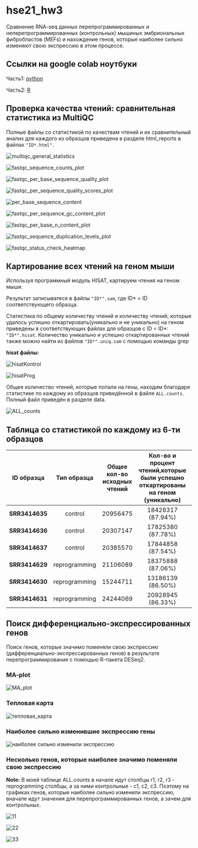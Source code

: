 # hse21_hw3
Сравнение RNA-seq данных перепрограммированных и неперепрограммированных (контрольных) мышиных эмбриональных фибробластов (MEFs) и нахождение генов, которые наиболее сильно изменяют свою экспрессию в этом процессе.


## Ссылки на google colab ноутбуки

Часть1: [python](https://colab.research.google.com/drive/1mrw_bp7FJ1vmOPdXt5bG8Dxe_JSfH8Ay?usp=sharing)

Часть2: [R](https://colab.research.google.com/drive/1Sd6-s8vm1rgsqc0H5rM8U2LqRxNamg-y?usp=sharing)

## Проверка качества чтений: сравнительная статистика из MultiQC

Полные файлы со статистикой по качествам чтений и их сравнительный аналих для каждого из образцов приведена в разделе html_reports в файлах `"ID*.html"`.

![multiqc_general_statistics](https://user-images.githubusercontent.com/60792064/144526184-3d8651ae-849e-4d85-8be2-ccced4273db5.png)

![fastqc_sequence_counts_plot](https://user-images.githubusercontent.com/60792064/144526266-a3520fe0-fba6-4266-8e87-f888a6dc3b7a.png)

![fastqc_per_base_sequence_quality_plot](https://user-images.githubusercontent.com/60792064/144526338-e2473f9f-32a6-4e68-9d63-2e1d3e8d4e5f.png)

![fastqc_per_sequence_quality_scores_plot](https://user-images.githubusercontent.com/60792064/144526371-2f37dfcd-d92b-4e0c-9ab5-f5502dfae8fe.png)

![per_base_sequence_content](https://user-images.githubusercontent.com/60792064/144526400-ef5aa05d-7a48-4dc6-a346-a495959c8ad5.png)

![fastqc_per_sequence_gc_content_plot](https://user-images.githubusercontent.com/60792064/144526441-a6ca0c76-5a0b-46f1-bc8a-66bc846f8476.png)

![fastqc_per_base_n_content_plot](https://user-images.githubusercontent.com/60792064/144526461-f4259c91-9cd7-4900-b914-a8056bc290cc.png)

![fastqc_sequence_duplication_levels_plot](https://user-images.githubusercontent.com/60792064/144526519-2d997172-08a1-43c0-a0b8-49c0298e41e1.png)

![fastqc_status_check_heatmap](https://user-images.githubusercontent.com/60792064/144526567-6fcfc0b5-1942-40fe-b6c8-04d27823db2b.png)

## Картирование всех чтений на геном мыши

Используя программный модуль HISAT, картируем чтения на геном мыши. 

Результат записыватеся в файлы `"ID*".sam`, где ID* = ID соответствующего образца.

Статистика по общему количеству чтений и количеству чтений, которые удалось успешно откартировать(уникально и не уникально) на геном приведены в соответствующих файлах для образцов с ID = ID*: `"ID*".hisat`. Количество уникально и успешно откартированных чтений также можно найти из файлов `"ID*".uniq.sam` с помощью команды grep

**hisat файлы:**

![hisatKontrol](https://user-images.githubusercontent.com/60792064/144644112-7c011319-4767-4b6a-bd6a-56c8c529fed0.png)

![hisatProg](https://user-images.githubusercontent.com/60792064/144644147-4f26fce4-eea2-4644-abf4-22c14d3d26f0.png)

Общее количество чтений, которые попали на гены, находим благодаря статистике по каждому из образцов приведённой в файле `ALL.counts`.
Полный файл приведён в разделе data. 

![ALL_counts](https://user-images.githubusercontent.com/60792064/144647699-885fb281-124e-4e4a-9ae1-2ecb5b41bf59.png)


## Таблица со статистикой по каждому из 6-ти образцов
                
| ID образца | Тип образца |  Общее кол-во исходных чтений   |Кол-во и процент чтений,которые были успешно откартированы на геном (уникально)             | Кол-во и процент чтений,которые были успешно откартированы на геном(не уникально)|      Общее кол-во чтений,          которые попали на гены       |
|   :---:        |    :---:      |      :---:        |      :---:        |  :---:            |           :---:               |  
| **SRR3414635** | control       | 20956475          | 18428317 (87.94%) |  1967548 (9.39%)  | 16275997  |
| **SRR3414636** | control       | 20307147          | 17825380 (87.78%) |  1931679 (9.51%)  | 15757580  |    
| **SRR3414637** | control       | 20385570          | 17844858 (87.54%) |  2002433 (9.82%)  | 15736978  |                 
| **SRR3414629** | reprogramming | 21106089          | 18375888 (87.06%) |  2134225 (10.11%) | 16699564  |                  
| **SRR3414630** | reprogramming | 15244711          | 13186139 (86.50%) |  1646541 (10.80%) | 11465324  |                
| **SRR3414631** | reprogramming | 24244069          | 20928945 (86.33%) |  2618741 (10.80%) | 18408851  |             

## Поиск дифференциально-экспрессированных генов
Поиск генов, которые значимо поменяли свою экспрессию (дифференциально-экспрессированных генов) в результате перепрограммирования с помощью R-пакета DESeq2.

### MA-plot

![MA_plot](https://user-images.githubusercontent.com/60792064/144669337-044ec3a6-3d4d-4890-a1bb-d0510e8c7c19.png)

### Тепловая карта

![тепловая_карта](https://user-images.githubusercontent.com/60792064/144669582-88dbb848-53b9-43d0-b388-62f4c602b33d.png)

### Наиболее сильно изменившие экспрессию гены

![наиболее сильно изменили экспрессию](https://user-images.githubusercontent.com/60792064/144670039-db30e582-7375-4dde-a55a-08ba771d0f37.png)

### Несколько генов, которые наиболее значимо поменяли свою экспрессию
**Note:** В моей таблице ALL.counts в начале идут столбцы r1, r2, r3 - reprogramming столбцы, а за ними контрольные - c1, c2, c3. Поэтому на графиках генов, которые наиболее сильно изменили экспрессию, вначале идут значения для перепрограммированных генов, а зачем для контрольных.

![11](https://user-images.githubusercontent.com/60792064/144671820-36d775c9-ed29-4536-962e-8ac40fbb41a9.png)

![22](https://user-images.githubusercontent.com/60792064/144671844-0dee697e-09cd-4b2d-bd9f-6711589caefe.png)

![33](https://user-images.githubusercontent.com/60792064/144671860-65fef021-29fe-439e-ade1-60fd1899d7fd.png)
